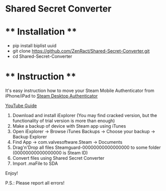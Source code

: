 # Shared Secret Converter
# ** Installation **
- pip install biplist uuid
- git clone https://github.com/ZenRact/Shared-Secret-Converter.git
- cd Shared-Secret-Converter

# ** Instruction **
It's easy instruction how to move your Steam Mobile Authenticator from iPhone/iPad to [Steam Desktop Authenticator](https://github.com/Jessecar96/SteamDesktopAuthenticator)

[YouTube Guide](https://youtube.com)

1. Download and install iExplorer (You may find cracked version, but the functionality of trial version is more than enough)
2. Make a backup of device with Steam app using iTunes
3. Open iExplorer -> Browse iTunes Backups -> Choose your backup -> Backup Explorer
4. Find App -> com.valvesoftware.Steam -> Documents
5. Drag'n'Drop all files Steamguard-00000000000000000 to some folder (00000000000000000 is Steam ID)
6. Convert files using Shared Secret Converter
7. Import .maFile to SDA

Enjoy!

P.S.: Please report all errors!
